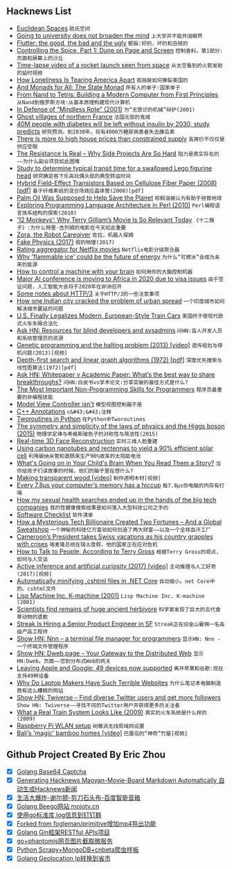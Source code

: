 ## Hacknews List


- [Euclidean Spaces](https://meurer.xyz/post/2018-11-18-euclidean-spaces/)  `欧氏空间`
- [Going to university does not broaden the mind](https://www.economist.com/science-and-technology/2018/11/24/going-to-university-does-not-broaden-the-mind)  `上大学并不能开阔眼界`
- [Flutter: the good, the bad and the ugly](https://medium.com/asos-techblog/flutter-vs-react-native-for-ios-android-app-development-c41b4e038db9)  `颤振:好的，坏的和丑陋的`
- [Controlling the Spice, Part 1: Dune on Page and Screen](https://www.filfre.net/2018/11/controlling-the-spice-part-1-dune-on-page-and-screen/)  `控制香料，第1部分:页面和屏幕上的沙丘`
- [Time-lapse video of a rocket launch seen from space](https://www.syfy.com/syfywire/amazing-time-lapse-video-of-a-rocket-launch-seen-from-space)  `从太空看到的火箭发射的延时视频`
- [How Loneliness Is Tearing America Apart](https://www.nytimes.com/2018/11/23/opinion/loneliness-political-polarization.html)  `孤独是如何撕裂美国的`
- [And Monads for All: The State Monad](http://rcardin.github.io/design/programming/fp/monad/2018/11/22/and-monads-for-all-state-monad.html)  `所有人的单子:国家单子`
- [From Nand to Tetris: Building a Modern Computer from First Principles](https://www.nand2tetris.org/)  `从Nand到俄罗斯方块:从基本原理构建现代计算机`
- [In Defense of “Mindless Rote” (2001)](http://nychold.com/akin-rote01.html)  `为“无意识的机械”辩护(2001)`
- [Ghost villages of northern France](http://www.bbc.com/travel/story/20181122-the-nine-ghost-villages-of-northern-france)  `法国北部的鬼城`
- [40M people with diabetes will be left without insulin by 2030, study predicts](https://www.ksl.com/article/46431985/40m-people-with-diabetes-will-be-left-without-insulin-by-2030-study-predicts)  `研究预测，到2030年，将有4000万糖尿病患者失去胰岛素`
- [There is more to high house prices than constrained supply](https://www.economist.com/finance-and-economics/2018/11/24/there-is-more-to-high-house-prices-than-constrained-supply)  `高房价不仅仅是供应受限`
- [The Resistance Is Real – Why Side Projects Are So Hard](http://davemart.in/resistance/)  `阻力是真实存在的——为什么副业项目如此困难`
- [Study to determine typical transit time for a swallowed Lego figurine head](https://onlinelibrary.wiley.com/doi/abs/10.1111/jpc.14309)  `研究确定吞下乐高玩偶头部的典型转运时间`
- [Hybrid Field-Effect Transistors Based on Cellulose Fiber Paper (2008) [pdf]](https://run.unl.pt/bitstream/10362/3242/1/Fortunato_2008.pdf)  `基于纤维素纸的混合场效应晶体管(2008)[pdf]`
- [Palm Oil Was Supposed to Help Save the Planet](https://www.nytimes.com/2018/11/20/magazine/palm-oil-borneo-climate-catastrophe.html)  `棕榈油被认为有助于拯救地球`
- [Exploring Programming Language Architecture in Perl (2010)](http://billhails.net/Book/front.html)  `Perl编程语言体系结构的探索(2010)`
- [‘12 Monkeys’: Why Terry Gilliam’s Movie Is So Relevant Today](https://www.vulture.com/2018/11/12-monkeys-why-terry-gilliams-movie-is-so-relevant-today.html)  `《十二猴子》:为什么特里·吉列姆的电影在今天如此重要`
- [Zora, the Robot Caregiver](https://www.nytimes.com/interactive/2018/11/23/technology/robot-nurse-zora.html)  `佐拉，机器人保姆`
- [Fake Physics (2017)](http://www.math.columbia.edu/~woit/wordpress/?p=9053)  `假的物理(2017)`
- [Rating aggregator for Netflix movies](https://flickmetrix.com/netflix)  `Netflix电影分级聚合器`
- [Why &#39;flammable ice&#39; could be the future of energy](http://www.bbc.com/future/story/20181119-why-flammable-ice-could-be-the-future-of-energy)  `为什么“可燃冰”会成为未来的能源`
- [How to control a machine with your brain](https://www.newyorker.com/magazine/2018/11/26/how-to-control-a-machine-with-your-brain)  `如何用你的大脑控制机器`
- [Major AI conference is moving to Africa in 2020 due to visa issues](https://venturebeat.com/2018/11/19/major-ai-conference-is-moving-to-africa-in-2020-due-to-visa-issues/)  `由于签证问题，人工智能大会将于2020年在非洲召开`
- [Some notes about HTTP/3](https://blog.erratasec.com/2018/11/some-notes-about-http3.html)  `关于HTTP/3的一些注意事项`
- [How one Indian city cracked the problem of urban spread](https://www.economist.com/asia/2018/11/24/how-one-indian-city-cracked-the-problem-of-urban-spread)  `一个印度城市如何解决城市蔓延的问题`
- [U.S. Finally Legalizes Modern, European-Style Train Cars](https://usa.streetsblog.org/2018/11/23/u-s-finally-legalizes-modern-european-style-train-cars/)  `美国终于使现代欧式火车车厢合法化`
- [Ask HN: Resources for blind developers and sysadmins](item?id=18522497)  `问HN:盲人开发人员和系统管理员的资源`
- [Genetic programming and the halting problem (2013) [video]](https://www.youtube.com/watch?v=fst40OxKX7o)  `遗传规划与停机问题(2013)[视频]`
- [Depth-first search and linear graph algorithms (1972) [pdf]](https://rjlipton.files.wordpress.com/2009/10/dfs1971.pdf)  `深度优先搜索与线性图算法(1972)[pdf]`
- [Ask HN: Whitepaper v Academic Paper: What’s the best way to share breakthroughs?](item?id=18520273)  `问HN:白皮书vs学术论文:分享突破的最佳方式是什么?`
- [The Most Important Non-Programming Skills for Programmers](https://dev.to/aspittel/the-most-important-non-programming-skills-for-programmers-iii)  `程序员最重要的非编程技能`
- [Model View Controller isn&#39;t](http://beza1e1.tuxen.de/model_view_controller.html)  `模型视图控制器不是`
- [C&#43;&#43; Annotations](http://www.icce.rug.nl/documents/cplusplus/)  `c&#43;&#43;注释`
- [Tworoutines in Python](http://threespeedlogic.com/python-tworoutines.html)  `在Python中Tworoutines`
- [The symmetry and simplicity of the laws of physics and the Higgs boson (2015)](https://arxiv.org/abs/1410.6753)  `物理学定律与希格斯玻色子的对称性与简洁性(2015)`
- [Real-time 3D Face Reconstruction](https://github.com/cleardusk/3DDFA)  `实时三维人脸重建`
- [Using carbon nanotubes and rectennas to yield a 90% efficient solar cell](https://pv-magazine-usa.com/2018/11/23/all-i-want-for-christmas-is-a-90-efficient-solar-panel/)  `利用碳纳米管和直肠来生产90%效率的太阳能电池`
- [What&#39;s Going on in Your Child&#39;s Brain When You Read Them a Story?](https://www.kqed.org/mindshift/51281/whats-going-on-in-your-childs-brain-when-you-read-them-a-story)  `当你给孩子们读故事的时候，他们的脑子里在想什么?`
- [Making transparent wood [video]](https://www.youtube.com/watch?v=x1H-323d838)  `制作透明木材[视频]`
- [Every 7.8μs your computer’s memory has a hiccup](https://blog.cloudflare.com/every-7-8us-your-computers-memory-has-a-hiccup/)  `每7.8μs你电脑的内存有打嗝`
- [How my sexual health searches ended up in the hands of the big tech companies](https://www.abc.net.au/news/2018-11-23/health-data-shared-with-tech-companies/10521456)  `我的性健康搜索结果是如何落入大型科技公司之手的`
- [Software Checklist](https://www.solipsys.co.uk/new/SoftwareChecklist.html?HN_rk24)  `软件清单`
- [How a Mysterious Tech Billionaire Created Two Fortunes – And a Global Sweatshop](https://www.forbes.com/sites/nathanvardi/2018/11/19/how-a-mysterious-tech-billionaire-created-two-fortunesand-a-global-software-sweatshop/#4e6d77766cff)  `一个神秘的科技亿万富翁如何创造了两大财富——以及一个全球血汗工厂`
- [Cameroon’s President takes Swiss vacations as his country grapples with crises](https://www.wsj.com/articles/where-does-the-lion-sleep-tonight-genevas-intercontinental-hotel-1541368940)  `喀麦隆总统在瑞士度假，他的国家正在应对危机`
- [How to Talk to People, According to Terry Gross](https://www.nytimes.com/2018/11/17/style/self-care/terry-gross-conversation-advice.html)  `根据Terry Gross的观点，如何与人交谈`
- [Active inference and artificial curiosity (2017) [video]](https://www.youtube.com/watch?v=Y1egnoCWgUg)  `主动推理与人工好奇(2017)[视频]`
- [Automatically minifying .cshtml files in .NET Core](https://debugandrelease.blogspot.com/2018/11/automatically-minifying-cshtml-files-in.html)  `自动缩小。net Core中的。cshtml文件`
- [Lisp Machine Inc. K-machine (2001)](http://fare.tunes.org/tmp/emergent/kmachine.htm)  `Lisp Machine Inc. K-machine (2001)`
- [Scientists find remains of huge ancient herbivore](https://phys.org/news/2018-11-scientists-huge-ancient-herbivore.html)  `科学家发现了巨大的古代食草动物的遗骸`
- [Streak Is Hiring a Senior Product Engineer in SF](https://www.streak.com/careers/product-engineer)  `Streak正在旧金山雇佣一名高级产品工程师`
- [Show HN: Nnn – a terminal file manager for programmers](https://github.com/jarun/nnn)  `显示HN: Nnn -一个终端文件管理程序`
- [Show HN: Dweb.page – Your Gateway to the Distributed Web](https://github.com/PACTCare/Dweb.page)  `显示HN:Dweb。页面——您到分布式Web的网关`
- [Leaving Apple and Google: 49 devices now supported](https://e.foundation/towards-an-e-fairphone/)  `离开苹果和谷歌:现在支持49种设备`
- [Why Do Laptop Makers Have Such Terrible Websites](https://gizmodo.com/why-do-laptop-makers-have-such-terrible-websites-1830499398)  `为什么笔记本电脑制造商有这么糟糕的网站`
- [Show HN: Twiverse – Find diverse Twitter users and get more followers](https://twiverse.com)  `Show HN: Twiverse——寻找不同的Twitter用户并获得更多的关注者`
- [What a Real Train System Looks Like (2009)](https://newworldeconomics.com/what-a-real-train-system-looks-like/)  `真实的火车系统是什么样的(2009)`
- [Raspberry Pi WLAN setup](http://www.berrylan.org/)  `树莓派无线局域网设置`
- [Bali’s &#39;magic&#39; bamboo homes [video]](https://www.bbc.com/reel/video/p06sjxl5/the-beautiful-homes-made-from-bamboo)  `巴厘岛的“神奇”竹屋[视频]`

## Github Project Created By Eric Zhou

- [x] [Golang Base64 Captcha](https://github.com/mojocn/base64Captcha)
- [x] [Generating Hacknews Maoyan-Movie-Board Markdown Automatically 自动生成Hacknews新闻](https://github.com/dejavuzhou/md-genie)
- [x] [生活大爆炸-谢尔顿-剪刀石头布-百度智能音箱](https://github.com/mojocn/dueros-bang-game)
- [x] [Golang Beego网站 mojotv.cn](https://github.com/mojocn/www.mojotv.cn)
- [x] [使用go标准库,log信息到钉钉群](https://github.com/mojocn/dooger)
- [x] [Forked from fogleman/primitive增加mp4导出功能](https://github.com/mojocn/primitive)
- [x] [Golang Gin框架RESTful APIs项目](https://github.com/JJJJJJJerk/ezier-golang-web-api-framework)
- [x] [go+phantomjs网页图片截取微服务](https://github.com/mojocn/screen_shot)
- [x] [Python Scrapy+MongoDB+cnbeta爬虫样板](https://github.com/mojocn/scrapy_mongodb_boilerplate_cnbeta)
- [x] [Golang Geolocation Ip转换到省市](https://github.com/mojocn/ip2location)